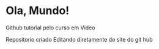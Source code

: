 # Ola, Mundo!
 Github tutorial pelo curso em Video

Repositorio criado
Editando diretamente do site do git hub
